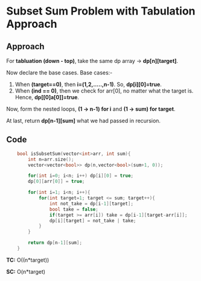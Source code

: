 # Subset Sum Problem with Tabulation Approach

## Approach

For **tabluation (down - top)**, take the same dp array -> **dp[n][target]**.

Now declare the base cases.
Base cases:-

1. When **(target==0)**, then **i=(1,2,.....,n-1)**. So, **dp[i][0]=true**.
2. When **(ind == 0)**, then we check for arr[0], no matter what the target is. Hence, **dp[[0]a[0]]=true**.

Now, form the nested loops, **(1 -> n-1) for i** and **(1 -> sum) for target**.

At last, return **dp[n-1][sum]** what we had passed in recursion.

## Code

```c++
    bool isSubsetSum(vector<int>arr, int sum){
        int n=arr.size();
        vector<vector<bool>> dp(n,vector<bool>(sum+1, 0));

        for(int i=0; i<n; i++) dp[i][0] = true;
        dp[0][arr[0]] = true;

        for(int i=1; i<n; i++){
            for(int target=1; target <= sum; target++){
                int not_take = dp[i-1][target];
                bool take = false;
                if(target >= arr[i]) take = dp[i-1][target-arr[i]];
                dp[i][target] = not_take | take;
            }
        }

        return dp[n-1][sum];
    }
```

**TC:** O((n\*target))

**SC:** O(n\*target)
